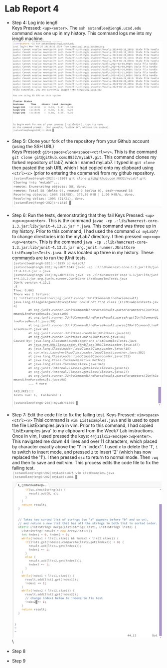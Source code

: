 # Lab Report 4
* Step 4: Log into ieng6 \
  Keys Pressed: `<up><enter>`. The `ssh sstandlee@ieng6.ucsd.edu` command was one up in my history. This command logs me into my ieng6 machine. \
  ![Image](Step4.JPG)

  
* Step 5: Clone your fork of the repository from your Github account (using the SSH URL) \
  Keys Pressed: `git<space>clone<space><ctrl><v>`. This is the command `git clone git@github.com:8832/myLab7.git`. This command clones my forked repository of lab7, which I named myLab7. I typed in `git clone ` then pasted the ssh URL which I had copied onto my clipboard using `<ctrl><c>` (prior to entering the command) from my github repository. \
  ![Image](Step5.JPG)

  
* Step 6: Run the tests, demonstrating that they fail
  Keys Pressed: `<up><up><up><enter>`. This is the command `javac -cp .:lib/hamcrest-core-1.3.jar:lib/junit-4.13.2.jar *.java`. This command was three up in my history. Prior to this command, I had used the command `cd myLab7/` to change directories into the myLab7 directory. I then pressed `<up><up><up><enter>`. This is the command `java -cp .:lib/hamcrest-core-1.3.jar:lib/junit-4.13.2.jar org.junit.runner.JUnitCore ListExamplesTests.java`. It was located up three in my history. These commands are to run the jUnit tests. \
  ![Image](Step6.JPG)

  
* Step 7: Edit the code file to fix the failing test. 
  Keys Pressed: `vim<space><ctrl><v>` Thisi command is `vim ListExamples.java` and is used to open the file ListExamples.java in vim. Prior to this command, I had copied 'ListExamples.java' to my clipboard from the Week7 Lab instructions. Once in vim, I used pressed the keys: `44j11lxi2<escape>:wq<enter>`. This navigated me down 44 lines and over 11 characters, which placed by character exactly above the '1' in 'index1'. I used `x` to delete the '1', `i` to switch to insert mode, and pressed `2` to insert '2' (which has now replaced the '1'). I then pressed `esc` to return to normal mode. Then `:wq` and then <enter> to save and exit vim. This process edits the code file to fix the failing test. \
  ![Image](Step7a.JPG) \
  ![Image](Step7b.JPG) \
* Step 8
* Step 9
